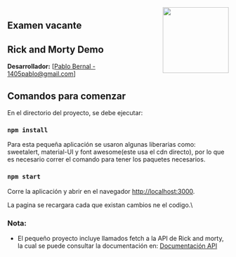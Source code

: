 <img src="https://www.freepnglogos.com/uploads/rick-and-morty-png/rick-and-morty-portal-moon-mod-download-35.png" align="right" height="150" />

## Examen vacante

## Rick and Morty Demo

**Desarrollador:** [[Pablo Bernal - 1405pablo@gmail.com](mailto:1405pablo@gmail.com)]
## Comandos para comenzar

En el directorio del proyecto, se debe ejecutar:

### `npm install`

Para esta pequeña aplicación se usaron algunas liberarias como: sweetalert, material-UI y font awesome(este usa el cdn directo), por lo que es necesario correr el comando para tener los paquetes necesarios.

### `npm start`

Corre la aplicación y abrir en el navegador [http://localhost:3000](http://localhost:3000).

La pagina se recargara cada que existan cambios ne el codigo.\


### Nota:

* El pequeño proyecto incluye llamados fetch a la API de Rick and morty, la cual se puede consultar la documentación en: [Documentación API](https://rickandmortyapi.com/documentation)

